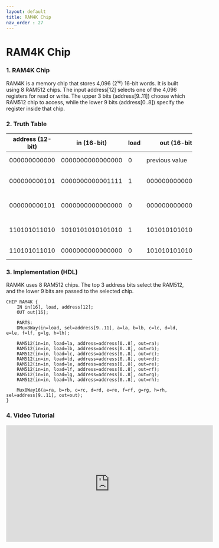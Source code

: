 ```yaml
---
layout: default
title: RAM4K Chip
nav_order : 27
---
```


# RAM4K Chip

### 1. RAM4K Chip

RAM4K is a memory chip that stores 4,096 (2¹²) 16-bit words. It is built using 8 RAM512 chips. The input address[12] selects one of the 4,096 registers for read or write. The upper 3 bits (address[9..11]) choose which RAM512 chip to access, while the lower 9 bits (address[0..8]) specify the register inside that chip.



### 2. Truth Table

| address (12-bit) | in (16-bit)         | load | out (16-bit)        | Notes                                |
|-------------------|---------------------|------|----------------------|--------------------------------------|
| 000000000000      | 0000000000000000    | 0    | previous value       | No update, reads old value           |
| 000000000101      | 0000000000001111    | 1    | 0000000000001111     | Writes to address 000000000101       |
| 000000000101      | 0000000000000000    | 0    | 0000000000001111     | Reads stored value from that address |
| 110101011010      | 1010101010101010    | 1    | 1010101010101010     | Writes to address 110101011010       |
| 110101011010      | 0000000000000000    | 0    | 1010101010101010     | Reads stored value                   |



### 3. Implementation (HDL)

RAM4K uses 8 RAM512 chips. The top 3 address bits select the RAM512, and the lower 9 bits are passed to the selected chip.

```hdl
CHIP RAM4K {
    IN in[16], load, address[12];
    OUT out[16];

    PARTS:
    DMux8Way(in=load, sel=address[9..11], a=la, b=lb, c=lc, d=ld, e=le, f=lf, g=lg, h=lh);

    RAM512(in=in, load=la, address=address[0..8], out=ra);
    RAM512(in=in, load=lb, address=address[0..8], out=rb);
    RAM512(in=in, load=lc, address=address[0..8], out=rc);
    RAM512(in=in, load=ld, address=address[0..8], out=rd);
    RAM512(in=in, load=le, address=address[0..8], out=re);
    RAM512(in=in, load=lf, address=address[0..8], out=rf);
    RAM512(in=in, load=lg, address=address[0..8], out=rg);
    RAM512(in=in, load=lh, address=address[0..8], out=rh);

    Mux8Way16(a=ra, b=rb, c=rc, d=rd, e=re, f=rf, g=rg, h=rh, sel=address[9..11], out=out);
}
```
### 4. Video Tutorial
<iframe width="560" height="315" src="https://www.youtube.com/embed/_sJkrndqIDw?si=39liIxk8YRbtRxSz" title="YouTube video player" frameborder="0" allow="accelerometer; autoplay; clipboard-write; encrypted-media; gyroscope; picture-in-picture; web-share" referrerpolicy="strict-origin-when-cross-origin" allowfullscreen></iframe>